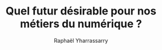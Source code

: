 ---
layout: post
title: "Quel futur désirable pour nos métiers du numérique ?"
link: https://blocnotes.iergo.fr/articles/quel-futur-desirable-pour-nos-metiers-du-numerique
author: "Raphaël Yharrassarry"
published_date: "25/02/2025"
description: "À l’occasion de la journée de l’écoconception numérique, j’ai pris le temps d’approfondir le sujet de l’impact psychosocial de l’intelligence artificielle sur nos métiers du numérique. Je vous propose donc une version enrichie de ce que j’ai pu raconter lors de cette présentation."
language: "fr"
categories: "Liens"
tags: "design freelance ia travail"
og-tags: "design freelance ia travail"
permalink: /:categories/:year/:month/:day/:title/
---